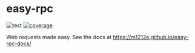 # easy-rpc
![test](https://github.com/m1212e/easy-rpc/actions/workflows/test.yml/badge.svg)
[![coverage](https://codecov.io/gh/m1212e/easy-rpc/branch/main/graph/badge.svg?token=3OCL7W9E4L)](https://codecov.io/gh/m1212e/easy-rpc)

Web requests made easy.
See the docs at https://m1212e.github.io/easy-rpc-docs/
